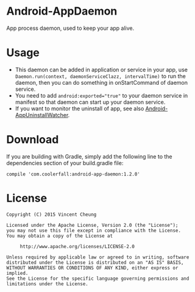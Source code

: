 Android-AppDaemon
=================

App process daemon, used to keep your app alive.

Usage
=====
* This daemon can be added in application or service in your app, use `Daemon.run(context, daemonServiceClazz, intervalTime)` to run the daemon, then you can do something in onStartCommand of daemon service.
* You need to add `android:exported="true"` to your daemon service in manifest so that daemon can start up your daemon service.
* If you want to monitor the uninstall of app, see also [Android-AppUninstallWatcher][1].

Download
========
If you are building with Gradle, simply add the following line to the dependencies section of your build.gradle file:

    compile 'com.coolerfall:android-app-daemon:1.2.0'

License
=======

    Copyright (C) 2015 Vincent Cheung

    Licensed under the Apache License, Version 2.0 (the "License");
    you may not use this file except in compliance with the License.
    You may obtain a copy of the License at

         http://www.apache.org/licenses/LICENSE-2.0

    Unless required by applicable law or agreed to in writing, software
    distributed under the License is distributed on an "AS IS" BASIS,
    WITHOUT WARRANTIES OR CONDITIONS OF ANY KIND, either express or implied.
    See the License for the specific language governing permissions and
    limitations under the License.

[1]: https://github.com/Coolerfall/Android-AppUninstallWatcher